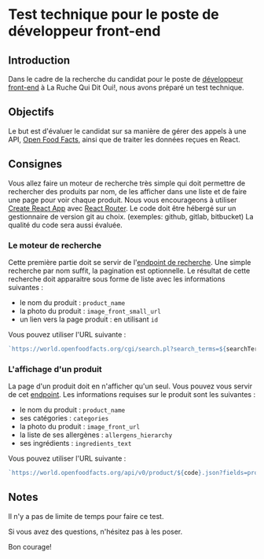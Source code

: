 # Test technique pour le poste de développeur front-end 

## Introduction

Dans le cadre de la recherche du candidat pour le poste de [développeur front-end](https://www.welcometothejungle.com/fr/companies/la-ruche-qui-dit-oui/jobs/developpeur-front-end-h-f_paris) à La Ruche Qui Dit Oui!, nous avons préparé un test technique.

## Objectifs

Le but est d'évaluer le candidat sur sa manière de gérer des appels à une API, [Open Food Facts](https://wiki.openfoodfacts.org/Main_Page), ainsi que de traiter les données reçues en React.

## Consignes

Vous allez faire un moteur de recherche très simple qui doit permettre de rechercher des produits par nom, de les afficher dans une liste et de faire une page pour voir chaque produit.
Nous vous encourageons à utiliser [Create React App](https://github.com/facebook/create-react-app) avec [React Router](https://reactrouter.com/web/guides/quick-start).
Le code doit être hébergé sur un gestionnaire de version git au choix. (exemples: github, gitlab, bitbucket)
La qualité du code sera aussi évaluée.

### Le moteur de recherche

Cette première partie doit se servir de l'[endpoint de recherche](https://wiki.openfoodfacts.org/API/Read/Search). Une simple recherche par nom suffit, la pagination est optionnelle. Le résultat de cette recherche doit apparaitre sous forme de liste avec les informations suivantes :
- le nom du produit : `product_name`
- la photo du produit : `image_front_small_url`
- un lien vers la page produit : en utilisant `id`

Vous pouvez utiliser l'URL suivante :

```javascript
`https://world.openfoodfacts.org/cgi/search.pl?search_terms=${searchTerm}&search_simple=1&action=process&fields=id%2Cproduct_name%2Cimage_front_small_url&json=1&page=1&page_size=24`
```

### L'affichage d'un produit

La page d'un produit doit en n'afficher qu'un seul. Vous pouvez vous servir de cet [endpoint](https://wiki.openfoodfacts.org/API/Read/Product).
Les informations requises sur le produit sont les suivantes :
- le nom du produit : `product_name`
- ses catégories : `categories`
- la photo du produit : `image_front_url`
- la liste de ses allergènes : `allergens_hierarchy`
- ses ingrédients : `ingredients_text`

Vous pouvez utiliser l'URL suivante :

```javascript
`https://world.openfoodfacts.org/api/v0/product/${code}.json?fields=product_name%2Ccategories%2Cimage_front_url%2Callergens_hierarchy%2Cingredients_text`
```

## Notes

Il n'y a pas de limite de temps pour faire ce test.

Si vous avez des questions, n'hésitez pas à les poser.

Bon courage!
